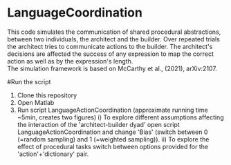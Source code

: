 # LanguageCoordination
This code simulates the communication of shared procedural abstractions, between two individuals, the architect and the builder. Over repeated trials the architect tries to communicate actions to the builder. The architect's decisions are affected the success of any expression to map the correct action as well as by the expression's length.  
The simulation framework is based on McCarthy et al., (2021), arXiv:2107.

#Run the script
1. Clone this repository
2. Open Matlab 
3. Run script LanguageActionCoordination (approximate running time ~5min, creates two figures)
   i) To explore different assumptions affecting the interaction of the 'architect-builder dyad' open script LanguageActionCoordination and change 'Bias' (switch between 0 (=random sampling) and 1 (=weighted sampling)).
   ii) To explore the effect of procedural tasks switch between options provided for the 'action'+'dictionary' pair.     
